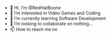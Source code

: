 - 👋 Hi, I’m @RedHatBoone
- 👀 I’m interested in Video Games and Coding
- 🌱 I’m currently learning Software Development
- 💞️ I’m looking to collaborate on nothing...
- 📫 How to reach me no

<!---
RedHatBoone/RedHatBoone is a ✨ special ✨ repository because its `README.md` (this file) appears on your GitHub profile.
You can click the Preview link to take a look at your changes.
--->
